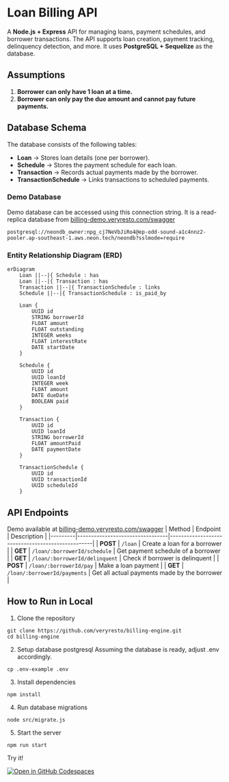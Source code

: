 # Loan Billing API  

A **Node.js + Express** API for managing loans, payment schedules, and borrower transactions. The API supports loan creation, payment tracking, delinquency detection, and more. It uses **PostgreSQL + Sequelize** as the database.  



## Assumptions  

1. **Borrower can only have 1 loan at a time.**  
2. **Borrower can only pay the due amount and cannot pay future payments.**  


## Database Schema  

The database consists of the following tables:  

- **Loan** → Stores loan details (one per borrower).  
- **Schedule** → Stores the payment schedule for each loan.  
- **Transaction** → Records actual payments made by the borrower.  
- **TransactionSchedule** → Links transactions to scheduled payments.  

### Demo Database
Demo database can be accessed using this connection string. It is a read-replica database from [billing-demo.veryresto.com/swagger](https://billing-demo.veryresto.com/swagger)
```
postgresql://neondb_owner:npg_cj7NeVbJiRo4@ep-odd-sound-a1c4nnz2-pooler.ap-southeast-1.aws.neon.tech/neondb?sslmode=require
```

### Entity Relationship Diagram (ERD)  

```mermaid
erDiagram
    Loan ||--|{ Schedule : has
    Loan ||--|{ Transaction : has
    Transaction ||--|{ TransactionSchedule : links
    Schedule ||--|{ TransactionSchedule : is_paid_by

    Loan {
        UUID id
        STRING borrowerId
        FLOAT amount
        FLOAT outstanding
        INTEGER weeks
        FLOAT interestRate
        DATE startDate
    }

    Schedule {
        UUID id
        UUID loanId
        INTEGER week
        FLOAT amount
        DATE dueDate
        BOOLEAN paid
    }

    Transaction {
        UUID id
        UUID loanId
        STRING borrowerId
        FLOAT amountPaid
        DATE paymentDate
    }

    TransactionSchedule {
        UUID id
        UUID transactionId
        UUID scheduleId
    }
```

## API Endpoints
Demo available at [billing-demo.veryresto.com/swagger](https://billing-demo.veryresto.com/swagger)
| Method  | Endpoint                        | Description                                      |
|---------|---------------------------------|--------------------------------------------------|
| **POST** | `/loan`                        | Create a loan for a borrower                    |
| **GET**  | `/loan/:borrowerId/schedule`   | Get payment schedule of a borrower              |
| **GET**  | `/loan/:borrowerId/delinquent` | Check if borrower is delinquent                 |
| **POST** | `/loan/:borrowerId/pay`        | Make a loan payment                             |
| **GET**  | `/loan/:borrowerId/payments`   | Get all actual payments made by the borrower    |

## How to Run in Local
1. Clone the repository
```
git clone https://github.com/veryresto/billing-engine.git
cd billing-engine
```

2. Setup database postgresql
Assuming the database is ready, adjust .env accordingly.
```
cp .env-example .env
```
3. Install dependencies
```
npm install
```
4. Run database migrations
```
node src/migrate.js
```
5. Start the server
```
npm run start
```

Try it!

[![Open in GitHub Codespaces](https://github.com/codespaces/badge.svg)](https://codespaces.new/veryresto/billing-engine)